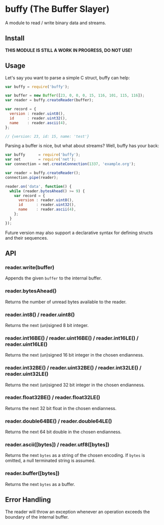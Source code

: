 # buffy (The Buffer Slayer)

A module to read / write binary data and streams.

## Install

<strong>THIS MODULE IS STILL A WORK IN PROGRESS, DO NOT USE!</strong>

## Usage

Let's say you want to parse a simple C struct, buffy can help:

```js
var buffy = require('buffy');

var buffer = new Buffer([23, 0, 0, 0, 15, 116, 101, 115, 116]);
var reader = buffy.createReader(buffer);

var record = {
  version : reader.uint8(),
  id      : reader.uint32(),
  name    : reader.ascii(4),
};

// {version: 23, id: 15, name: 'test'}
```

Parsing a buffer is nice, but what about streams? Well, buffy has your back:

```js
var buffy      = require('buffy');
var net        = require('net');
var connection = net.createConnection(1337, 'example.org');

var reader = buffy.createReader();
connection.pipe(reader);

reader.on('data', function() {
  while (reader.bytesAhead() >= 9) {
    var record = {
      version : reader.uint8(),
      id      : reader.uint32(),
      name    : reader.ascii(4),
    };
  }
});
```

Future version may also support a declarative syntax for defining structs and
their sequences.

## API

### reader.write(buffer)

Appends the given `buffer` to the internal buffer.

### reader.bytesAhead()

Returns the number of unread bytes available to the reader.

### reader.int8() / reader.uint8()

Returns the next (un)signed 8 bit integer.

### reader.int16BE() / reader.uint16BE() / reader.int16LE() / reader.uint16LE()

Returns the next (un)signed 16 bit integer in the chosen endianness.

### reader.int32BE() / reader.uint32BE() / reader.int32LE() / reader.uint32LE()

Returns the next (un)signed 32 bit integer in the chosen endianness.

### reader.float32BE() / reader.float32LE()

Returns the next 32 bit float in the chosen endianness.

### reader.double64BE() / reader.double64LE()

Returns the next 64 bit double in the chosen endianness.

### reader.ascii([bytes]) / reader.utf8([bytes])

Returns the next `bytes` as a string of the chosen encoding. If `bytes` is
omitted, a null terminated string is assumed.

### reader.buffer([bytes])

Returns the next `bytes` as a buffer.

## Error Handling

The reader will throw an exception whenever an operation exceeds the boundary
of the internal buffer.

